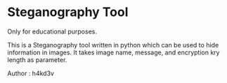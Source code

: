 # Steganography Tool

Only for educational purposes.

This is a Steganography tool written in python which can be used to hide information in images.
It takes image name, message, and encryption kry length as parameter.

Author : h4kd3v
